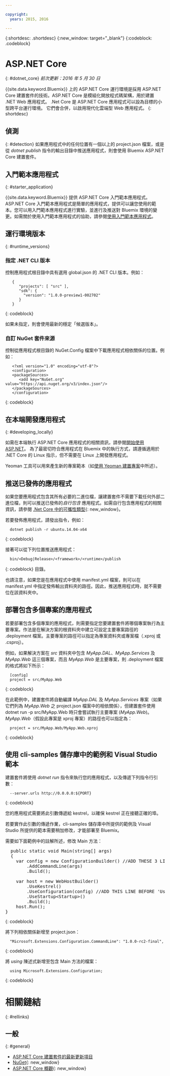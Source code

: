 ```yaml
---

copyright:
  years: 2015, 2016

---
```


{:shortdesc: .shortdesc}
{:new_window: target="_blank"}
{:codeblock: .codeblock}


# ASP.NET Core 
{: #dotnet_core}
*前次更新：2016 年 5 月 30 日*

{{site.data.keyword.Bluemix}} 上的 ASP.NET Core 運行環境是採用 ASP.NET Core 建置套件的技術。ASP.NET Core 是模組化開放程式碼架構，用於建置 .NET Web 應用程式。
.Net Core 是 ASP.NET Core 應用程式可以設為目標的小型跨平台運行環境。
它們會合併，以啟用現代化雲端型 Web 應用程式。
{: shortdesc}

## 偵測
{: #detection}
如果應用程式中的任何位置有一個以上的 project.json 檔案，或是從 *dotnet publish* 指令的輸出目錄中推送應用程式，則會使用 Bluemix ASP.NET Core 建置套件。

## 入門範本應用程式
{: #starter_application}

{{site.data.keyword.Bluemix}} 提供 ASP.NET Core 入門範本應用程式。ASP.NET Core 入門範本應用程式是簡單的應用程式，提供可以讓您使用的範本。您可以用入門範本應用程式進行實驗，並進行及推送對 Bluemix 環境的變更。如需關於使用入門範本應用程式的協助，請參閱[使用入門範本應用程式](../../cfapps/starter_app_usage.html)。

## 運行環境版本
{: #runtime_versions}

### 指定 .NET CLI 版本

控制應用程式根目錄中具有選用 global.json 的 .NET CLI 版本。例如：
```
   {
      "projects": [ "src" ],
      "sdk": {
        "version": "1.0.0-preview1-002702"
      }
   }
```
{: codeblock}

如果未指定，則會使用最新的穩定「候選版本」。

### 自訂 NuGet 套件來源

控制從應用程式根目錄的 NuGet.Config 檔案中下載應用程式相依關係的位置。例如：
```
   <?xml version="1.0" encoding="utf-8"?>
   <configuration>
   <packageSources>
      <add key="NuGet.org" value="https://api.nuget.org/v3/index.json"/>
   </packageSources>
   </configuration>
```
{: codeblock}

## 在本端開發應用程式
{: #developing_locally}

如需在本端執行 ASP.NET Core 應用程式的相關資訊，請參閱[開始使用 ASP.NET](http://docs.asp.net/en/latest/getting-started/index.html)。
為了最密切符合應用程式在 Bluemix 中的執行方式，請遵循適用於 .NET Core 的 Linux 指示，但不需要在 Linux 上開發應用程式。

Yeoman 工具可以用來產生新的專案範本（如[使用 Yeoman 建置專案](http://docs.asp.net/en/latest/client-side/yeoman.html)中所述）。

## 推送已發佈的應用程式

如果您要應用程式包含其所有必要的二進位檔，讓建置套件不需要下載任何外部二進位檔，則可以推送已發佈的*自行包含* 應用程式。如需自行包含應用程式的相關資訊，請參閱 [.Net Core 中的可攜性類型](http://dotnet.github.io/docs/core-concepts/app-types.html){: new_window}。

若要發佈應用程式，請發出指令，例如：
```
  dotnet publish -r ubuntu.14.04-x64 
```
{: codeblock}
  
接著可以從下列位置推送應用程式：
```
  bin/<Debug|Release>/<framework>/<runtime>/publish
```
{: codeblock}
目錄。

也請注意，如果您是在應用程式中使用 manifest.yml 檔案，則可以在 manifest.yml 中指定發佈輸出資料夾的路徑。因此，推送應用程式時，就不需要位在該資料夾中。

## 部署包含多個專案的應用程式

若要部署包含多個專案的應用程式，則需要指定您要建置套件將哪個專案執行為主要專案。作法是在解決方案的根資料夾中建立可設定主要專案路徑的 .deployment 檔案。主要專案的路徑可以指定為專案資料夾或專案檔（.xproj 或 .csproj）。

例如，如果解決方案在 *src* 資料夾中包含 *MyApp.DAL*、*MyApp.Services* 及 *MyApp.Web* 這三個專案，而且 *MyApp.Web* 是主要專案，則 .deployment 檔案的格式將如下所示：
```
  [config]
  project = src/MyApp.Web
```
{: codeblock}

在此範例中，建置套件將自動編譯 *MyApp.DAL* 及 *MyApp.Services* 專案（如果它們列為 *MyApp.Web* 之 project.json 檔案中的相依關係），但建置套件使用 dotnet run -p src/MyApp.Web 時只會嘗試執行主要專案 (*MyApp.Web*)。*MyApp.Web*（假設此專案是 xproj 專案）的路徑也可以指定為： 
```
  project = src/MyApp.Web/MyApp.Web.xproj 
```
{: codeblock}

## 使用 cli-samples 儲存庫中的範例和 Visual Studio 範本

建置套件將使用 *dotnet run* 指令來執行您的應用程式，以及傳遞下列指令行引數：
```
  --server.urls http://0.0.0.0:${PORT}
```
{: codeblock}

您的應用程式需要將此引數傳遞給 kestrel，以確保 kestrel 正在接聽正確的埠。

若要實作此引數的傳遞作業，cli-samples 儲存庫中所提供的範例及 Visual Studio 所提供的範本需要稍加修改，才能部署至 Bluemix。

需要如下面範例中的註解所述，修改 Main 方法：

<pre>
  public static void Main(string[] args)
  {
    var config = new ConfigurationBuilder() //ADD THESE 3 LINES AT THE TOP OF THE MAIN METHOD
        .AddCommandLine(args)
        .Build();
    
    var host = new WebHostBuilder()
        .UseKestrel()
        .UseConfiguration(config) //ADD THIS LINE BEFORE 'UseStartup'
        .UseStartup&lt;Startup&gt;()  
        .Build();
    host.Run();
}
</pre>  
{: codeblock}

將下列相依關係新增至 project.json： 
```
  "Microsoft.Extensions.Configuration.CommandLine": "1.0.0-rc2-final",
```
{: codeblock}

將 *using* 陳述式新增至包含 Main 方法的檔案： 
```
  using Microsoft.Extensions.Configuration;
```
{: codeblock}

# 相關鏈結
{: #rellinks}
## 一般
{: #general}
* [ASP.NET Core 建置套件的最新更新項目](updates.html)
* [NuGet](https://docs.nuget.org/Consume/Overview){: new_window}
* [ASP.NET Core 概觀](http://docs.asp.net/en/latest/conceptual-overview/aspnet.html){: new_window}
